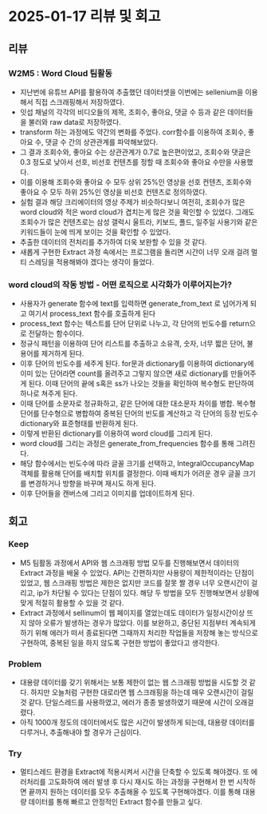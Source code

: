 # 2025-01-17 리뷰 및 회고

## 리뷰
### W2M5 : Word Cloud 팀활동

- 지난번에 유튜브 API를 활용하여 추출했던 데이터셋을 이번에는 sellenium을 이용해서 직접 스크래핑해서 저장하였다. 
- 잇섭 채널의 각각의 비디오들의 제목, 조회수, 좋아요, 댓글 수 등과 같은 데이터들을 불러와 raw data로 저장하였다.
- transform 하는 과정에도 약간의 변화를 주었다. corr함수를 이용하여 조회수, 좋아요 수, 댓글 수 간의 상관관계를 파악해보았다.
- 그 결과 조회수와, 좋아요 수는 상관관계가 0.7로 높은편이었고, 조회수와 댓글은 0.3 정도로 낮아서 선호, 비선호 컨텐츠를 정할 때 조회수와 좋아요 수만을 사용했다.
- 이를 이용해 조회수와 좋아요 수 모두 상위 25%인 영상을 선호 컨텐츠, 조회수와 좋아요 수 모두 하위 25%인 영상을 비선호 컨텐츠로 정의하였다.
- 실험 결과 해당 크리에이터의 영상 주제가 비슷하다보니 여전히, 조회수가 많은 word cloud와 적은 word cloud가 겹치는게 많은 것을 확인할 수 있었다. 그래도 조회수가 많은 컨텐츠로는 삼성 갤럭시 울트라, 키보드, 폴드, 일주일 사용기와 같은 키워드들이 눈에 띄게 보이는 것을 확인할 수 있었다. 
- 추출한 데이터의 전처리를 추가하여 더욱 보완할 수 있을 것 같다.
- 새롭게 구현한 Extract 과정 속에서는 프로그램을 돌리면 시간이 너무 오래 걸려 멀티 스레딩을 적용해봐야 겠다는 생각이 들었다. 

### word cloud의 작동 방법 - 어떤 로직으로 시각화가 이루어지는가?
- 사용자가 generate 함수에 text를 입력하면 generate_from_text 로 넘어가게 되고 여기서 process_text 함수를 호출하게 된다
- process_text 함수는 텍스트를 단어 단위로 나누고, 각 단어의 빈도수를 return으로 전달하는 함수이다.
- 정규식 패턴을 이용하여 단어 리스트를 추출하고 소유격, 숫자, 너무 짧은 단어, 불용어를 제거하게 된다.
- 이후 단어의 빈도수를 세주게 된다. for문과 dictionary를 이용하여 dictionary에 이미 있는 단어라면 count를 올려주고 그렇지 않으면 새로 dictionary를 만들어주게 된다. 이때 단어의 끝에 s혹은 ss가 나오는 것들을 확인하여 복수형도 판단하여 하나로 쳐주게 된다.
- 이때 단어를 소문자로 정규화하고, 같은 단어에 대한 대소문자 차이를 병합. 복수형 단어를 단수형으로 병합하여 중복된 단어의 빈도를 계산하고 각 단어의 등장 빈도수 dictionary와 표준형태를 반환하게 된다.
- 이렇게 반환된 dictionary를 이용하여 word cloud를 그리게 된다.
- word cloud를 그리는 과정은 generate_from_frequencies 함수를 통해 그려진다.
- 해당 함수에서는 빈도수에 따라 글꼴 크기를 선택하고, IntegralOccupancyMap 객체를 활용해 단어를 배치할 위치를 결정한다. 이때 배치가 어려운 경우 글꼴 크기를 변경하거나 방향을 바꾸며 재시도 하게 된다. 
- 이후 단어들을 캔버스에 그리고 이미지를 업데이트하게 된다.


## 회고
### Keep
- M5 팀활동 과정에서 API와 웹 스크래핑 방법 모두를 진행해보면서 데이터의 Extract 과정을 배울 수 있었다. API는 간편하지만 사용량이 제한적이라는 단점이 있었고, 웹 스크래핑 방법은 제한은 없지만 코드를 잘못 짤 경우 너무 오랜시간이 걸리고, ip가 차단될 수 있다는 단점이 있다. 해당 두 방법을 모두 진행해보면서 상황에 맞게 적절히 활용할 수 있을 것 같다. 
- Extract 과정에서 sellinum이 웹 페이지를 열었는데도 데이터가 일정시간이상 뜨지 않아 오류가 발생하는 경우가 많았다. 이를 보완하고, 중단된 지점부터 계속되게 하기 위해 에러가 떠서 종료된다면 그때까지 처리한 작업들을 저장해 놓는 방식으로 구현하여, 중복된 일을 하지 않도록 구현한 방법이 좋았다고 생각한다.

### Problem
- 대용량 데이터를 갖기 위해서는 보통 제한이 없는 웹 스크래핑 방법을 시도할 것 같다. 하지만 오늘처럼 구현한 대로라면 웹 스크래핑을 하는데 매우 오랜시간이 걸릴 것 같다. 단일스레드를 사용하였고, 에러가 종종 발생하였기 때문에 시간이 오래걸렸다. 
- 아직 1000개 정도의 데이터에서도 많은 시간이 발생하게 되는데, 대용량 데이터를 다루거나, 추출해내야 할 경우가 근심이다.

### Try
- 멀티스레드 환경을 Extract에 적용시켜서 시간을 단축할 수 있도록 해야겠다. 또 에러처리를 고도화하여 에러 발생 후 다시 재시도 하는 과정을 구현해서 한 번 시작하면 끝까지 원하는 데이터를 모두 추출해올 수 있도록 구현해야겠다. 이를 통해 대용량 데이터를 통해 빠르고 안정적인 Extract 함수를 만들고 싶다.